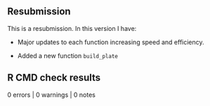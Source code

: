 ## Resubmission
This is a resubmission. In this version I have:

* Major updates to each function increasing speed and efficiency.

* Added a new function `build_plate`

## R CMD check results

0 errors | 0 warnings | 0 notes

